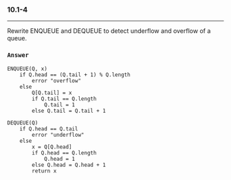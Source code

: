### 10.1-4
***
Rewrite ENQUEUE and DEQUEUE to detect underflow and overflow of a queue.

### `Answer`
```
ENQUEUE(Q, x)
    if Q.head == (Q.tail + 1) % Q.length
        error "overflow"
    else
        Q[Q.tail] = x
        if Q.tail == Q.length
            Q.tail = 1
        else Q.tail = Q.tail + 1
```
```
DEQUEUE(Q)
    if Q.head == Q.tail
        error "underflow"
    else
        x = Q[Q.head]
        if Q.head == Q.length
            Q.head = 1
        else Q.head = Q.head + 1
        return x
```
